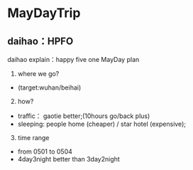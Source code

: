 # MayDayTrip

## daihao：HPFO
daihao explain：happy five one MayDay plan


1. where we go?
  - (target:wuhan/beihai)
2. how?
  - traffic： gaotie better;(10hours  go/back plus)
  - sleeping: people home (cheaper) / star hotel (expensive);  
3. time range
  - from 0501 to 0504
  - 4day3night better than 3day2night
